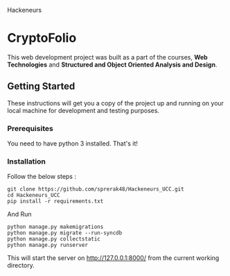 Hackeneurs

# CryptoFolio

This web development project was built as a part of the courses, **Web Technologies** and **Structured and Object Oriented Analysis and Design**.

## Getting Started

These instructions will get you a copy of the project up and running on your local machine for development and testing purposes.
### Prerequisites

You need to have python 3 installed. That's it!

### Installation

Follow the below steps : 

```
git clone https://github.com/sprerak48/Hackeneurs_UCC.git
cd Hackeneurs_UCC
pip install -r requirements.txt
```

And Run

```
python manage.py makemigrations
python manage.py migrate --run-syncdb
python manage.py collectstatic
python manage.py runserver
```
This will start the server on http://127.0.0.1:8000/ from the current working directory.


